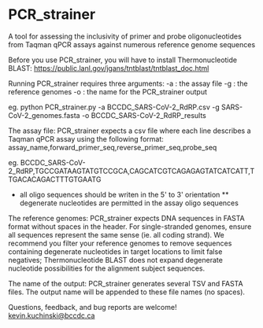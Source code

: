# PCR_strainer
A tool for assessing the inclusivity of primer and probe oligonucleotides from Taqman qPCR assays against numerous reference genome sequences

Before you use PCR_strainer, you will have to install Thermonucleotide BLAST: https://public.lanl.gov/jgans/tntblast/tntblast_doc.html

Running PCR_strainer requires three arguments:
  -a : the assay file
  -g : the reference genomes
  -o : the name for the PCR_strainer output
  
  eg. python PCR_strainer.py -a BCCDC_SARS-CoV-2_RdRP.csv -g SARS-CoV-2_genomes.fasta -o BCCDC_SARS-CoV-2_RdRP_results

The assay file: PCR_strainer expects a csv file where each line describes a Taqman qPCR assay using the following format:
  assay_name,forward_primer_seq,reverse_primer_seq,probe_seq
  
  eg. BCCDC_SARS-CoV-2_RdRP,TGCCGATAAGTATGTCCGCA,CAGCATCGTCAGAGAGTATCATCATT,TTGACACAGACTTTGTGAATG
  * all oligo sequences should be writen in the 5' to 3' orientation
  ** degenerate nucleotides are permitted in the assay oligo sequences

The reference genomes: PCR_strainer expects DNA sequences in FASTA format without spaces in the header. For single-stranded genomes, ensure all sequences represent the same sense (ie. all coding strand). We recommend you filter your reference genomes to remove sequences containing degenerate nucleotides in target locations to limit false negatives; Thermonucleotide BLAST does not expand degenerate nucleotide possibilities for the alignment subject sequences.

The name of the output: PCR_strainer generates several TSV and FASTA files. The output name will be appended to these file names (no spaces).

Questions, feedback, and bug reports are welcome! kevin.kuchinski@bccdc.ca
